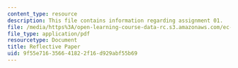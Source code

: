 ```yaml
---
content_type: resource
description: This file contains information regarding assignment 01.
file: /media/https%3A/open-learning-course-data-rc.s3.amazonaws.com/ec-050-recreate-experiments-from-history-inform-the-future-from-the-past-galileo-january-iap-2010/9f55e716356641822f16d929abf55b69_MITEC_050IAP10_assn01.pdf
file_type: application/pdf
resourcetype: Document
title: Reflective Paper
uid: 9f55e716-3566-4182-2f16-d929abf55b69
---
```


